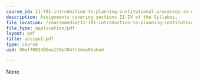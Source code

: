 ```yaml
---
course_id: 11-701-introduction-to-planning-institutional-processes-in-developing-countries-fall-2003
description: Assignments covering sections II-IV of the Syllabus.
file_location: /coursemedia/11-701-introduction-to-planning-institutional-processes-in-developing-countries-fall-2003/99ef7082496ea150e3847c5dce05a6ad_assign1.pdf
file_type: application/pdf
layout: pdf
title: assign1.pdf
type: course
uid: 99ef7082496ea150e3847c5dce05a6ad

---
```

None